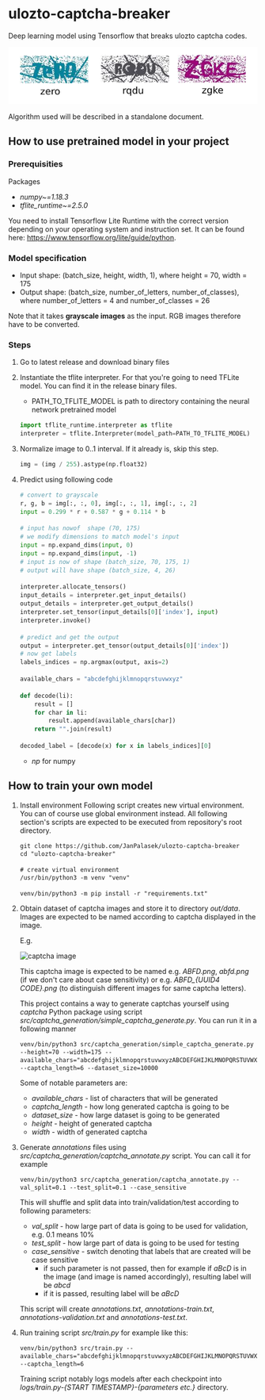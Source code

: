 # ulozto-captcha-breaker
Deep learning model using Tensorflow that breaks ulozto captcha codes.

![examples](docs/examples.png)

Algorithm used will be described in a standalone document.

## How to use pretrained model in your project
### Prerequisities
Packages
- *numpy~=1.18.3*
- *tflite_runtime~=2.5.0*

You need to install Tensorflow Lite Runtime with the correct version depending on your operating system and instruction set. 
It can be found here: https://www.tensorflow.org/lite/guide/python.

### Model specification
- Input shape: (batch_size, height, width, 1), where height = 70, width = 175
- Output shape: (batch_size, number_of_letters, number_of_classes), where number_of_letters = 4 and number_of_classes = 26

Note that it takes **grayscale images** as the input. RGB images therefore have to be converted.

### Steps
1. Go to latest release and download binary files
2. Instantiate the tflite interpreter. For that you're going to need TFLite model. You can find it in the release binary files.
    - PATH_TO_TFLITE_MODEL is path to directory containing the neural network pretrained model
    ```python
   import tflite_runtime.interpreter as tflite
   interpreter = tflite.Interpreter(model_path=PATH_TO_TFLITE_MODEL)
   ```

3. Normalize image to 0..1 interval. If it already is, skip this step.
    ```python
    img = (img / 255).astype(np.float32)
    ```
4. Predict using following code
    ```python
    # convert to grayscale
    r, g, b = img[:, :, 0], img[:, :, 1], img[:, :, 2]
    input = 0.299 * r + 0.587 * g + 0.114 * b
    
    # input has nowof  shape (70, 175)
    # we modify dimensions to match model's input
    input = np.expand_dims(input, 0)
    input = np.expand_dims(input, -1)
    # input is now of shape (batch_size, 70, 175, 1)
    # output will have shape (batch_size, 4, 26)
   
    interpreter.allocate_tensors()
    input_details = interpreter.get_input_details()
    output_details = interpreter.get_output_details()
    interpreter.set_tensor(input_details[0]['index'], input)
    interpreter.invoke()

    # predict and get the output
    output = interpreter.get_tensor(output_details[0]['index'])
    # now get labels
    labels_indices = np.argmax(output, axis=2)

    available_chars = "abcdefghijklmnopqrstuvwxyz"

    def decode(li):
        result = []
        for char in li:
            result.append(available_chars[char])
        return "".join(result)

    decoded_label = [decode(x) for x in labels_indices][0]
    ```
    - *np* for numpy

## How to train your own model
1. Install environment
    Following script creates new virtual environment. You can of course use global environment instead.
    All following section's scripts are expected to be executed from repository's root directory.
    ```shell script
    git clone https://github.com/JanPalasek/ulozto-captcha-breaker
    cd "ulozto-captcha-breaker"
    
    # create virtual environment
    /usr/bin/python3 -m venv "venv"
    
    venv/bin/python3 -m pip install -r "requirements.txt"
    ```
2. Obtain dataset of captcha images and store it to directory *out/data*. Images are expected to be named according
to captcha displayed in the image.

    E.g.
    
    ![captcha image](docs/abfd_ba574f47-92d8-407d-9b34-d5f6fa8a74c3.png)
    
    This captcha image is expected to be named e.g. *ABFD.png*, *abfd.png* (if we don't care about case sensitivity)
    or e.g. *ABFD_{UUID4 CODE}.png* (to distinguish different images for same captcha letters).
    
    This project contains a way to generate captchas yourself using *captcha* Python package using script *src/captcha_generation/simple_captcha_generate.py*.
    You can run it in a following manner
    ```shell script
    venv/bin/python3 src/captcha_generation/simple_captcha_generate.py --height=70 --width=175 --available_chars="abcdefghijklmnopqrstuvwxyzABCDEFGHIJKLMNOPQRSTUVWXYZ" --captcha_length=6 --dataset_size=10000
    ```
    
    Some of notable parameters are:
    - *available_chars* - list of characters that will be generated
    - *captcha_length* - how long generated captcha is going to be
    - *dataset_size* - how large dataset is going to be generated
    - *height* - height of generated captcha
    - *width* - width of generated captcha

3. Generate *annotations* files using *src/captcha_generation/captcha_annotate.py* script. You can call it for example
    ```shell script
    venv/bin/python3 src/captcha_generation/captcha_annotate.py --val_split=0.1 --test_split=0.1 --case_sensitive
    ```
    This will shuffle and split data into train/validation/test according to following parameters:
    - *val_split* - how large part of data is going to be used for validation, e.g. 0.1 means 10%
    - *test_split* - how large part of data is going to be used for testing
    - *case_sensitive* - switch denoting that labels that are created will be case sensitive
        - if such parameter is not passed, then for example if *aBcD* is in the image (and image is named accordingly),
        resulting label will be *abcd*
        - if it is passed, resulting label will be *aBcD*
    
    This script will create *annotations.txt*, *annotations-train.txt*, *annotations-validation.txt* and *annotations-test.txt*.

4. Run training script *src/train.py* for example like this:
    ```shell script
    venv/bin/python3 src/train.py --available_chars="abcdefghijklmnopqrstuvwxyzABCDEFGHIJKLMNOPQRSTUVWXYZ" --captcha_length=6 
    ```
   Training script notably logs models after each checkpoint into *logs/train.py-{START TIMESTAMP}-{parameters etc.}* directory.
